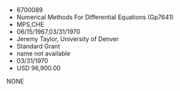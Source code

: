 * 6700089
* Numerical Methods For Differential Equations (Gp7641)
* MPS,CHE
* 06/15/1967,03/31/1970
* Jeremy Taylor, University of Denver
* Standard Grant
*   name not available
* 03/31/1970
* USD 96,900.00

NONE